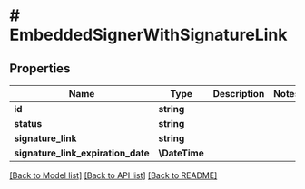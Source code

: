 # # EmbeddedSignerWithSignatureLink

## Properties

Name | Type | Description | Notes
------------ | ------------- | ------------- | -------------
**id** | **string** |  |
**status** | **string** |  |
**signature_link** | **string** |  |
**signature_link_expiration_date** | **\DateTime** |  |

[[Back to Model list]](../../README.md#models) [[Back to API list]](../../README.md#endpoints) [[Back to README]](../../README.md)
